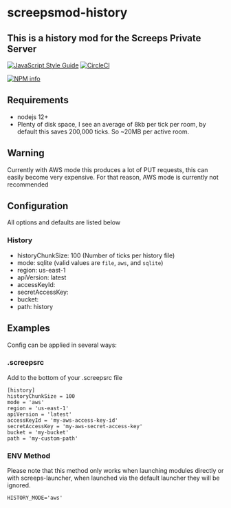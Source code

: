 # screepsmod-history

## This is a history mod for the Screeps Private Server

[![JavaScript Style Guide](https://img.shields.io/badge/code_style-standard-brightgreen.svg)](https://standardjs.com)
[![CircleCI](https://circleci.com/gh/ScreepsMods/screepsmod-mongo/tree/master.svg?style=shield)](https://circleci.com/gh/ScreepsMods/screepsmod-mongo/tree/master)

[![NPM info](https://nodei.co/npm/screepsmod-history.png?downloads=true)](https://npmjs.org/package/screepsmod-history)

## Requirements

* nodejs 12+
* Plenty of disk space, I see an average of 8kb per tick per room, by default this saves 200,000 ticks. So ~20MB per active room.

## Warning
Currently with AWS mode this produces a lot of PUT requests, this can easily become very expensive. 
For that reason, AWS mode is currently not recommended

## Configuration

All options and defaults are listed below

### History

* historyChunkSize: 100 (Number of ticks per history file)
* mode: sqlite (valid values are `file`, `aws`, and `sqlite`)
* region: us-east-1
* apiVersion: latest
* accessKeyId: 
* secretAccessKey: 
* bucket: 
* path: history


## Examples

Config can be applied in several ways:

### .screepsrc

Add to the bottom of your .screepsrc file
```
[history]
historyChunkSize = 100
mode = 'aws'
region = 'us-east-1'
apiVersion = 'latest'
accessKeyId = 'my-aws-access-key-id'
secretAccessKey = 'my-aws-secret-access-key'
bucket = 'my-bucket'
path = 'my-custom-path'
```

### ENV Method

Please note that this method only works when launching modules directly or with screeps-launcher, when launched via the default launcher they will be ignored.

```
HISTORY_MODE='aws'
```
